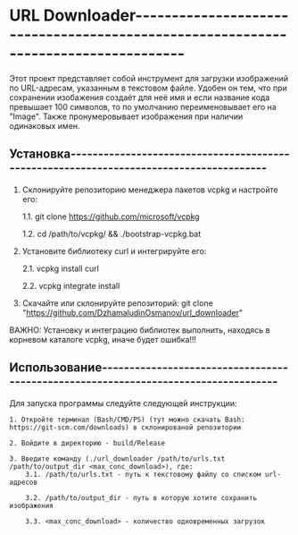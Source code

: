 # URL Downloader-----------------------------------------------------------------------------------

Этот проект представляет собой инструмент для загрузки изображений по URL-адресам, указанным в текстовом файле.
Удобен он тем, что при сохранении изобажения создаёт для неё имя и если название кода превышает 100 символов,
то по умолчанию переименовывает его на "Image". Также пронумеровывает изображения при наличии одинаковых имен.

## Установка---------------------------------------------------------------------------------------

1. Склонируйте репозиторию менеджера пакетов vcpkg и настройте его: 
	
	1.1. git clone https://github.com/microsoft/vcpkg

	1.2. cd /path/to/vcpkg/ && ./bootstrap-vcpkg.bat

2. Установите библиотеку curl и интегрируйте его:

	2.1. vcpkg install curl

	2.2. vcpkg integrate install

3. Скачайте или cклонируйте репозиторий: git clone "https://github.com/DzhamaludinOsmanov/url_downloader"

ВАЖНО: Установку и интеграцию библиотек выполнить, находясь в корневом каталоге vcpkg, иначе будет ошибка!!!

## Использование-----------------------------------------------------------------------------------

Для запуска программы следуйте следующей инструкции:

	1. Откройте терминал (Bash/CMD/PS) (тут можно скачать Bash: https://git-scm.com/downloads) в склонированой репозитории
	
	2. Войдите в директорию - build/Release
	
	3. Введите команду (./url_downloader /path/to/urls.txt /path/to/output_dir <max_conc_download>), где:
		3.1. /path/to/urls.txt - путь к текстовому файлу со списком url-адресов
		
		3.2. /path/to/output_dir - путь в которую хотите сохранить изображения
		
		3.3. <max_conc_download> - количество одновременных загрузок